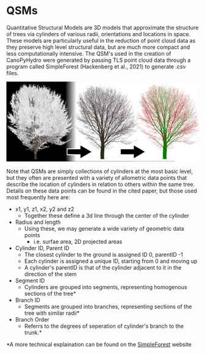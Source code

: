
# QSMs

Quantitative Structural Models are 3D models that approximate the structure of trees via cylinders of various radii, orientations and locations in space. These models are particularly useful in the reduction of point cloud data as they preserve high level structural data, but are much more compact and less computationally intensive. The QSM's used in the creation of CanoPyHydro were generated by passing TLS point cloud data through a program called SimpleForest (Hackenberg et al., 2021) to  generate .csv files.

![(left to right) A point clound redering, a SimpleForest rendering of the related QSM, a canoPyHydro coloring of said QSM](canhydro_PC_QSM_Plot.png)
<!-- { width=20% } -->

Note that QSMs are simply collections of cylinders at the most basic level, but they often are presented with a variety of allometric data points that describe the location of cylinders in relation to others within the same tree. Details on these data points can be found in the cited paper, but those used most frequently here are:
  - x1, y1, z1, x2, y2 and z2
    - Together these define a 3d line through the center of the cylinder
  - Radius and length
    - Using these, we may generate a wide variety of geometric data points
      - i.e. surfae area, 2D projected areas
  - Cylinder ID, Parent ID
    - The closest cylinder to the ground is assigned ID 0, parentID -1
    - Each cylinder is assigned a unique ID, starting from 0 and moving up
    - A cylinder's parentID is that of the cylinder adjacent to it in the direction of the stem
  - Segment ID
    - Cylinders are grouped into segments, representing homogenous sections of the tree*
  - Branch ID
    - Segments are grouped into branches, representing sections of the tree with similar radii*
  - Branch Order
    - Referrs to the degrees of seperation of cylinder's branch to the trunk.*

  *A more technical explaination can be found on the [SimpleForest](https://www.simpleforest.org/pages/tutorials.html) website
